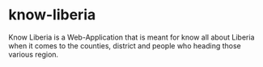 # know-liberia
Know Liberia is a Web-Application that is meant for know all about Liberia when it comes to the counties, district and people who heading those various region.
